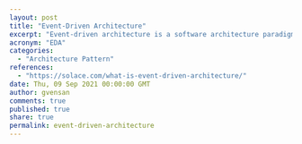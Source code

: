 ```yaml
---
layout: post
title: "Event-Driven Architecture"
excerpt: "Event-driven architecture is a software architecture paradigm promoting the production, detection, consumption of, and reaction to events."
acronym: "EDA"
categories:
  - "Architecture Pattern"
references:
  - "https://solace.com/what-is-event-driven-architecture/"
date: Thu, 09 Sep 2021 00:00:00 GMT
author: gvensan
comments: true
published: true
share: true
permalink: event-driven-architecture
---
```

